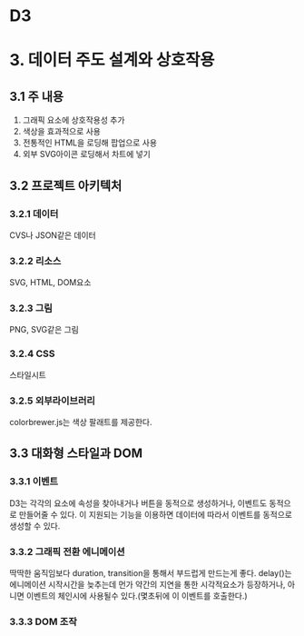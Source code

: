 D3
======================

# 3. 데이터 주도 설계와 상호작용
## 3.1 주 내용
1. 그래픽 요소에 상호작용성 추가
2. 색상을 효과적으로 사용
3. 전통적인 HTML을 로딩해 팝업으로 사용
4. 외부 SVG아이콘 로딩해서 차트에 넣기

## 3.2 프로젝트 아키텍처
### 3.2.1 데이터
CVS나 JSON같은 데이터
### 3.2.2 리소스
SVG, HTML, DOM요소
### 3.2.3 그림
PNG, SVG같은 그림
### 3.2.4 CSS
스타일시트
### 3.2.5 외부라이브러리
colorbrewer.js는 색상 팔래트를 제공한다.
## 3.3 대화형 스타일과 DOM
### 3.3.1 이벤트
D3는 각각의 요소에 속성을 찾아내거나 버튼을 동적으로 생성하거나, 이벤트도 동적으로 만들어줄 수 있다. 이 지원되는 기능을 이용하면 데이터에 따라서 이벤트를 동적으로 생성할 수 있다.
### 3.3.2 그래픽 전환 에니메이션
딱딱한 움직임보다 duration, transition을 통해서 부드럽게 만드는게 좋다. delay()는 에니메이션 시작시간을 늦추는데 먼가 약간의 지연을 통한 시각적요소가 등장하거나, 아니면 이벤트의 체인시에 사용될수 있다.(몇초뒤에 이 이벤트를 호출한다.)
### 3.3.3 DOM 조작